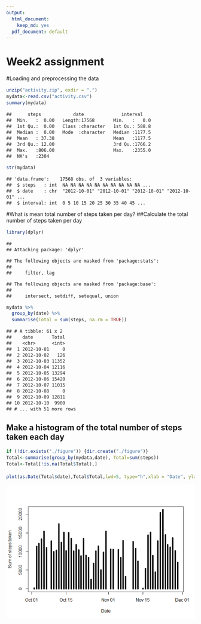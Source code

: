 ```yaml
---
output:
  html_document: 
    keep_md: yes
  pdf_document: default
---
```

Week2 assignment
================

#Loading and preprocessing the data

```r
unzip("activity.zip", exdir = ".")
mydata<-read.csv("activity.csv")
summary(mydata)
```

```
##      steps            date              interval     
##  Min.   :  0.00   Length:17568       Min.   :   0.0  
##  1st Qu.:  0.00   Class :character   1st Qu.: 588.8  
##  Median :  0.00   Mode  :character   Median :1177.5  
##  Mean   : 37.38                      Mean   :1177.5  
##  3rd Qu.: 12.00                      3rd Qu.:1766.2  
##  Max.   :806.00                      Max.   :2355.0  
##  NA's   :2304
```

```r
str(mydata)
```

```
## 'data.frame':	17568 obs. of  3 variables:
##  $ steps   : int  NA NA NA NA NA NA NA NA NA NA ...
##  $ date    : chr  "2012-10-01" "2012-10-01" "2012-10-01" "2012-10-01" ...
##  $ interval: int  0 5 10 15 20 25 30 35 40 45 ...
```

#What is mean total number of steps taken per day?
##Calculate the total number of steps taken per day

```r
library(dplyr)
```

```
## 
## Attaching package: 'dplyr'
```

```
## The following objects are masked from 'package:stats':
## 
##     filter, lag
```

```
## The following objects are masked from 'package:base':
## 
##     intersect, setdiff, setequal, union
```

```r
mydata %>% 
  group_by(date) %>% 
  summarise(Total = sum(steps, na.rm = TRUE))
```

```
## # A tibble: 61 x 2
##    date       Total
##    <chr>      <int>
##  1 2012-10-01     0
##  2 2012-10-02   126
##  3 2012-10-03 11352
##  4 2012-10-04 12116
##  5 2012-10-05 13294
##  6 2012-10-06 15420
##  7 2012-10-07 11015
##  8 2012-10-08     0
##  9 2012-10-09 12811
## 10 2012-10-10  9900
## # ... with 51 more rows
```
## Make a histogram of the total number of steps taken each day

```r
if (!dir.exists("./figure")) {dir.create("./figure")}
Total<-summarise(group_by(mydata,date), Total=sum(steps))
Total<-Total[!is.na(Total$Total),]

plot(as.Date(Total$date),Total$Total,lwd=5, type="h",xlab = "Date", ylab = "Sum of steps taken")
```

![](test_files/figure-html/unnamed-chunk-3-1.png)<!-- -->
